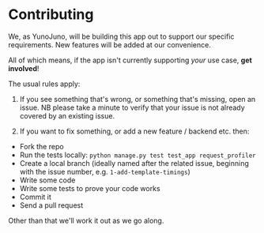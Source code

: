 # Contributing

We, as YunoJuno, will be building this app out to support our specific
requirements. New features will be added at our convenience.

All of which means, if the app isn't currently supporting _your_ use case,
**get involved**!

The usual rules apply:

1. If you see something that's wrong, or something that's missing, open an
issue. NB please take a minute to verify that your issue is not already
covered by an existing issue.

2. If you want to fix something, or add a new feature / backend etc. then:

* Fork the repo
* Run the tests locally: `python manage.py test test_app request_profiler`
* Create a local branch (ideally named after the related issue,
  beginning with the issue number, e.g. `1-add-template-timings`)
* Write some code
* Write some tests to prove your code works
* Commit it
* Send a pull request

Other than that we'll work it out as we go along.
